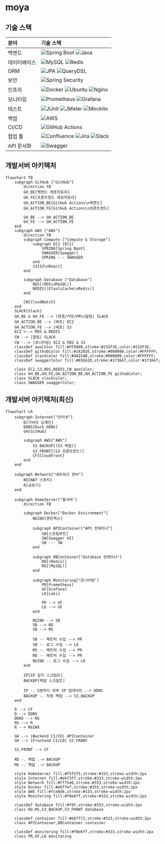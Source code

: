 # moya


## 기술 스택


| 분야 | 기술 스택 |
|:---|:---|
| 백엔드 | ![Spring Boot](https://img.shields.io/badge/Spring%20Boot-3.3-6DB33F?style=flat-square&logo=spring-boot) ![Java](https://img.shields.io/badge/Java-21-007396?style=flat-square&logo=java) |
| 데이터베이스 | ![MySQL](https://img.shields.io/badge/MySQL-8.0.35-4479A1?style=flat-square&logo=mysql) ![Redis](https://img.shields.io/badge/Redis-Latest-DC382D?style=flat-square&logo=redis) |
| ORM | ![JPA](https://img.shields.io/badge/JPA-Latest-59666C?style=flat-square&logo=hibernate&logoColor=white) ![QueryDSL](https://img.shields.io/badge/QueryDSL-Latest-0769AD?style=flat-square) |
| 보안 | ![Spring Security](https://img.shields.io/badge/Spring%20Security-6.3.1-6DB33F?style=flat-square&logo=spring-security) |
| 인프라 | ![Docker](https://img.shields.io/badge/Docker-Latest-2496ED?style=flat-square&logo=docker) ![Ubuntu](https://img.shields.io/badge/Ubuntu-Server-E95420?style=flat-square&logo=ubuntu) ![Nginx](https://img.shields.io/badge/Nginx-Latest-009639?style=flat-square&logo=nginx) |
| 모니터링 | ![Prometheus](https://img.shields.io/badge/Prometheus-Latest-E6522C?style=flat-square&logo=prometheus) ![Grafana](https://img.shields.io/badge/Grafana-Latest-F46800?style=flat-square&logo=grafana) |
| 테스트 | ![JUnit](https://img.shields.io/badge/JUnit-5-25A162?style=flat-square&logo=junit5) ![JMeter](https://img.shields.io/badge/JMeter-Latest-D22128?style=flat-square&logo=apache) ![Mockito](https://img.shields.io/badge/Mockito-Latest-25A162?style=flat-square) |
| 백업 | ![AWS](https://img.shields.io/badge/AWS-Backup-232F3E?style=flat-square&logo=amazon-aws) |
| CI/CD | ![GitHub Actions](https://img.shields.io/badge/GitHub%20Actions-CI%2FCD-2088FF?style=flat-square&logo=github-actions) |
| 협업 툴 | ![Confluence](https://img.shields.io/badge/Confluence-172B4D?style=flat-square&logo=confluence) ![Jira](https://img.shields.io/badge/Jira-0052CC?style=flat-square&logo=jira) ![Slack](https://img.shields.io/badge/Slack-4A154B?style=flat-square&logo=slack) |
| API 문서화 | ![Swagger](https://img.shields.io/badge/Swagger-85EA2D?style=flat-square&logo=swagger&logoColor=black) |


## 개발서버 아키텍처

```mermaid
flowchart TB
    subgraph GitHub ["GitHub"]
        direction TB
        GH_BE[백엔드 레포지토리]
        GH_FE[프론트엔드 레포지토리]
        GH_ACTION_BE[GitHub Actions\n백엔드]
        GH_ACTION_FE[GitHub Actions\n프론트엔드]

        GH_BE --> GH_ACTION_BE
        GH_FE --> GH_ACTION_FE
    end
    subgraph AWS ["AWS"]
        direction TB
        subgraph Compute ["Compute & Storage"]
            subgraph EC2 [EC2]
                SPRING[Spring Boot]
                SWAGGER[Swagger]
                SPRING --- SWAGGER
            end
            S3[S3\nReact]
        end

        subgraph Database ["Database"]
            RDS[(RDS\nMySQL)]
            REDIS[(ElastiCache\nRedis)]
        end

        CW[CloudWatch]
    end
    SLACK[Slack]
    GH_BE & GH_FE --> |변경/커밋/PR\n알림| SLACK
    GH_ACTION_BE --> |배포| EC2
    GH_ACTION_FE --> |배포| S3
    EC2 <--> RDS & REDIS
    CW --> |알림| SLACK
    CW -.-> |모니터링| EC2 & RDS & S3
    classDef awsColor fill:#FF9900,stroke:#232F3E,color:#232F3E;
    classDef githubColor fill:#24292E,stroke:#000000,color:#FFFFFF;
    classDef slackColor fill:#4A154B,stroke:#000000,color:#FFFFFF;
    classDef swaggerColor fill:#85EA2D,stroke:#173647,color:#173647;

    class EC2,S3,RDS,REDIS,CW awsColor;
    class GH_BE,GH_FE,GH_ACTION_BE,GH_ACTION_FE githubColor;
    class SLACK slackColor;
    class SWAGGER swaggerColor;
```

## 개발서버 아키텍처(최신)

```mermaid
flowchart LR
    subgraph Internet["인터넷"]
        D[가비아 도메인]
        DDNS[Duck DDNS]
        GH[GitHub]
        
        subgraph AWS["AWS"]
            S3_BACKUP[(S3 백업)]
            S3_FRONT[(S3 프론트엔드)]
            CF[CloudFront]
        end
    end
    
    subgraph Network["네트워크 장비"]
        NS[NAT 스위치]
        R[공유기]
    end
    
    subgraph HomeServer["홈서버"]
        direction TB
        
        subgraph Docker["Docker Environment"]
            NGINX[엔진엑스]
            
            subgraph APIContainer["API 컨테이너"]
                SB[스프링부트]
                SW[Swagger UI]
                SB --- SW
            end
            
            subgraph DBContainer["Database 컨테이너"]
                RD[(Redis)]
                MS[(MySQL)]
            end
            
            subgraph Monitoring["모니터링"]
                PR[Prometheus]
                GF[Grafana]
                LK[Loki]
                
                PR --> GF
                LK --> GF
            end
            
            NGINX --> SB
            SB --> RD
            SB --> MS
            
            SB -- 메트릭 수집 --> PR
            SB -- 로그 수집 --> LK
            MS -- 메트릭 수집 --> PR
            RD -- 메트릭 수집 --> PR
            NGINX -- 로그 수집 --> LK
        end
        
        IP[IP 감지 스크립트]
        BACKUP[백업 스크립트]
        
        IP -. 5분마다 외부 IP 업데이트 .-> DDNS
        BACKUP -. 자동 백업 .-> S3_BACKUP
    end
    
    D --> CF
    D --> DDNS
    DDNS --> NS
    NS --> R
    R --> NGINX
    
    GH --> |Backend CI/CD| APIContainer
    GH --> |Frontend CI/CD| S3_FRONT
    
    S3_FRONT --> CF
    
    RD -. 백업 .-> BACKUP
    MS -. 백업 .-> BACKUP
    
    style HomeServer fill:#f5f5f5,stroke:#333,stroke-width:2px
    style Internet fill:#e6f3ff,stroke:#333,stroke-width:2px
    style Network fill:#fff5e6,stroke:#333,stroke-width:2px
    style Docker fill:#e6ffef,stroke:#333,stroke-width:2px
    style AWS fill:#fce8d6,stroke:#333,stroke-width:2px
    style Monitoring fill:#f0e6ff,stroke:#333,stroke-width:2px
    
    classDef database fill:#f9f,stroke:#333,stroke-width:2px
    class RD,MS,S3_BACKUP,S3_FRONT database
    
    classDef container fill:#e6fff2,stroke:#333,stroke-width:2px
    class APIContainer,DBContainer container
    
    classDef monitoring fill:#f0e6ff,stroke:#333,stroke-width:2px
    class PR,GF,LK monitoring


    



